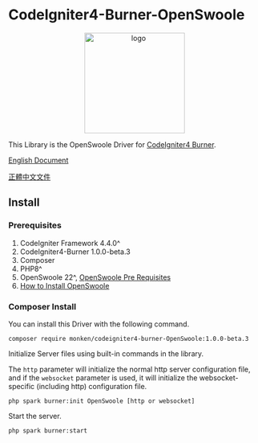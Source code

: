 # CodeIgniter4-Burner-OpenSwoole

<p align="center">
  <a href="https://ciburner.com//">
    <img src="https://i.imgur.com/YI4RqdP.png" alt="logo" width="200" />
  </a>
</p>

This Library is the OpenSwoole Driver for [CodeIgniter4 Burner](https://github.com/monkenWu/CodeIgniter4-Burner).

[English Document](https://ciburner.com/en/openswoole/)

[正體中文文件](https://ciburner.com/zh_TW/openswoole/)

## Install

### Prerequisites
1. CodeIgniter Framework 4.4.0^
2. CodeIgniter4-Burner 1.0.0-beta.3
3. Composer
4. PHP8^
5. OpenSwoole 22^, [OpenSwoole Pre Requisites](https://openswoole.com/docs/get-started/prerequisites)
6. [How to Install OpenSwoole](https://openswoole.com/docs/get-started/installation)

### Composer Install

You can install this Driver with the following command.

```
composer require monken/codeigniter4-burner-OpenSwoole:1.0.0-beta.3
```

Initialize Server files using built-in commands in the library.

The `http` parameter will initialize the normal http server configuration file, and if the `websocket` parameter is used, it will initialize the websocket-specific (including http) configuration file.

```
php spark burner:init OpenSwoole [http or websocket]
```

Start the server.

```
php spark burner:start
```
